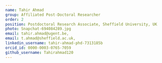 ```yaml
---
name: Tahir Ahmad 
group: Affiliated Post-Doctoral Researcher
order: 2
position: Postdoctoral Research Associate, Sheffield University, UK
photo: Snapchat-694084289.jpg
email: tahir.ahmad@ugent.be,
email: t.ahmad@sheffield.ac.uk,
linkedin_username: tahir-ahmad-phd-7313185b
orcid_id: 0000-0003-0765-7059
github_username: Tahirahmad120
---
```

